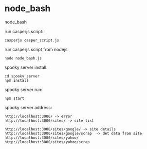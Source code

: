 # node_bash
node_bash

run casperjs script: 

```
casperjs casper_script.js
```

run casperjs script from nodejs:

```
node node_bash.js
```

spooky server install: 

```
cd spooky_server
npm install
```

spooky server run: 
```
npm start
```

spooky server address: 

```
http://localhost:3000/ -> error
http://localhost:3000/sites/ -> site list

http://localhost:3000/sites/google/ -> site details
http://localhost:3000/sites/google/scrap  -> det data from site
http://localhost:3000/sites/yahoo/
http://localhost:3000/sites/yahoo/scrap  
```
